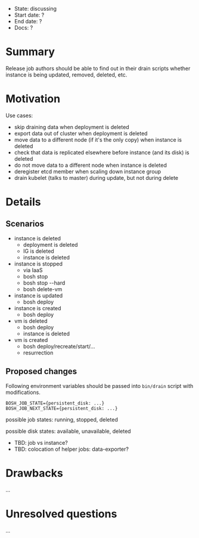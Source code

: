 - State: discussing
- Start date: ?
- End date: ?
- Docs: ?

# Summary

Release job authors should be able to find out in their drain scripts whether instance is being updated, removed, deleted, etc.

# Motivation

Use cases:

- skip draining data when deployment is deleted
- export data out of cluster when deployment is deleted
- move data to a different node (if it's the only copy) when instance is deleted
- check that data is replicated elsewhere before instance (and its disk) is deleted
- do not move data to a different node when instance is deleted
- deregister etcd member when scaling down instance group
- drain kubelet (talks to master) during update, but not during delete

# Details

## Scenarios

- instance is deleted
  - deployment is deleted
  - IG is deleted
  - instance is deleted
- instance is stopped
  - via IaaS
  - bosh stop
  - bosh stop --hard
  - bosh delete-vm
- instance is updated
  - bosh deploy
- instance is created
  - bosh deploy
- vm is deleted
  - bosh deploy
  - instance is deleted
- vm is created
  - bosh deploy/recreate/start/...
  - resurrection

## Proposed changes

Following environment variables should be passed into `bin/drain` script with modifications.

```
BOSH_JOB_STATE={persistent_disk: ...}
BOSH_JOB_NEXT_STATE={persistent_disk: ...}
```

possible job states: running, stopped, deleted

possible disk states: available, unavailable, deleted

- TBD: job vs instance?
- TBD: colocation of helper jobs: data-exporter?

# Drawbacks

...

# Unresolved questions

...
